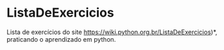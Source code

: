 # ListaDeExercicios
 
Lista de exercícios do site https://wiki.python.org.br/ListaDeExercicios)*, praticando o aprendizado em python.
